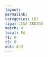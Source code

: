 ```yaml
---
layout: 
permalink: 
categories: LD3
liga: LIGA INDIGO
match: 4
local: EA
r1: 0
r2: 0
out: ASU
---
```

